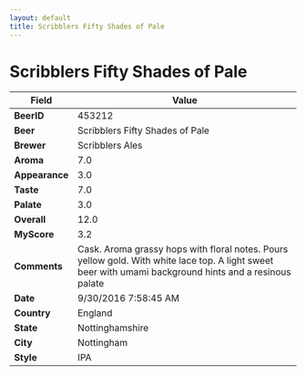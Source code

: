```yaml
---
layout: default
title: Scribblers Fifty Shades of Pale
---
```


# Scribblers Fifty Shades of Pale

| Field         | Value     |
|---------------|-----------|
| **BeerID** | 453212 |
| **Beer** | Scribblers Fifty Shades of Pale |
| **Brewer** | Scribblers Ales |
| **Aroma** | 7.0 |
| **Appearance** | 3.0 |
| **Taste** | 7.0 |
| **Palate** | 3.0 |
| **Overall** | 12.0 |
| **MyScore** | 3.2 |
| **Comments** | Cask. Aroma grassy hops with floral notes. Pours yellow gold. With white lace top. A light sweet beer with umami background hints and a resinous palate |
| **Date** | 9/30/2016 7:58:45 AM |
| **Country** | England |
| **State** | Nottinghamshire |
| **City** | Nottingham |
| **Style** | IPA |
